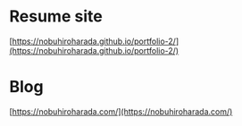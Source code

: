 # Resume site
[https://nobuhiroharada.github.io/portfolio-2/](https://nobuhiroharada.github.io/portfolio-2/)

# Blog
[https://nobuhiroharada.com/](https://nobuhiroharada.com/)